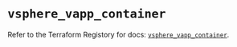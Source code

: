 # `vsphere_vapp_container`

Refer to the Terraform Registory for docs: [`vsphere_vapp_container`](https://registry.terraform.io/providers/hashicorp/vsphere/2.4.0/docs/resources/vapp_container).
